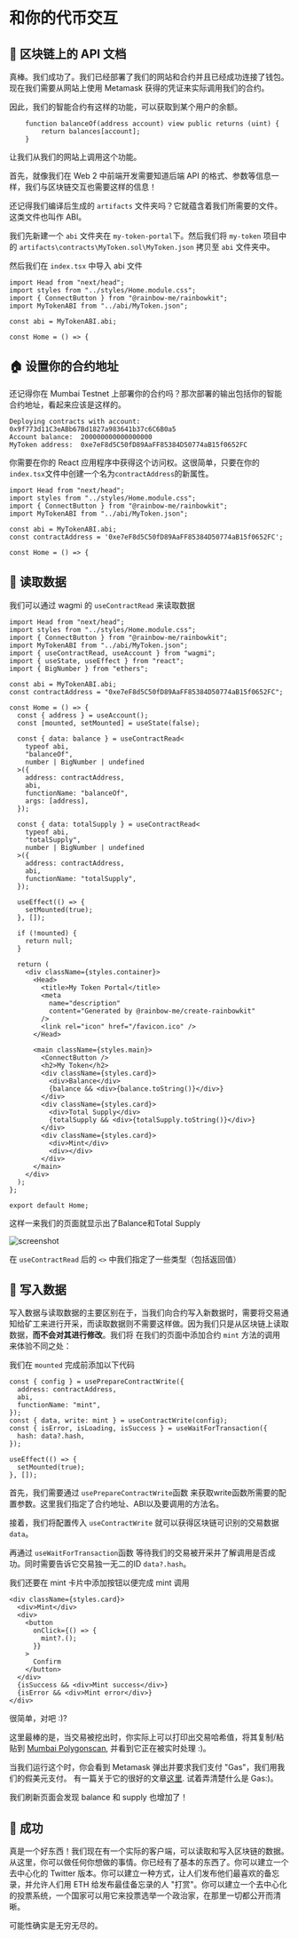 # 和你的代币交互

## 📒 区块链上的 API 文档

真棒。我们成功了。我们已经部署了我们的网站和合约并且已经成功连接了钱包。现在我们需要从网站上使用 Metamask 获得的凭证来实际调用我们的合约。

因此，我们的智能合约有这样的功能，可以获取到某个用户的余额。

```solidity
    function balanceOf(address account) view public returns (uint) {
        return balances[account];
    }
```

让我们从我们的网站上调用这个功能。

首先，就像我们在 Web 2 中前端开发需要知道后端 API 的格式、参数等信息一样，我们与区块链交互也需要这样的信息！

还记得我们编译后生成的 `artifacts` 文件夹吗？它就蕴含着我们所需要的文件。这类文件也叫作 ABI。

我们先新建一个 `abi` 文件夹在 `my-token-portal`下。然后我们将 `my-token` 项目中的 `artifacts\contracts\MyToken.sol\MyToken.json` 拷贝至 `abi` 文件夹中。

然后我们在 `index.tsx` 中导入 abi 文件

```tsx
import Head from "next/head";
import styles from "../styles/Home.module.css";
import { ConnectButton } from "@rainbow-me/rainbowkit";
import MyTokenABI from "../abi/MyToken.json";

const abi = MyTokenABI.abi;

const Home = () => {
```

## 🏠 设置你的合约地址

还记得你在 Mumbai Testnet 上部署你的合约吗？那次部署的输出包括你的智能合约地址，看起来应该是这样的。

```none
Deploying contracts with account:  0x9f773d11C3eABb67Bd1827a983641b37c6C6B0a5
Account balance:  200000000000000000
MyToken address:  0xe7eF8d5C50fD89AaFF85384D50774aB15f0652FC
```

你需要在你的 React 应用程序中获得这个访问权。这很简单，只要在你的`index.tsx`文件中创建一个名为`contractAddress`的新属性。

```tsx
import Head from "next/head";
import styles from "../styles/Home.module.css";
import { ConnectButton } from "@rainbow-me/rainbowkit";
import MyTokenABI from "../abi/MyToken.json";

const abi = MyTokenABI.abi;
const contractAddress = '0xe7eF8d5C50fD89AaFF85384D50774aB15f0652FC';

const Home = () => {
```

## 📒 读取数据

我们可以通过 wagmi 的 `useContractRead` 来读取数据

```tsx
import Head from "next/head";
import styles from "../styles/Home.module.css";
import { ConnectButton } from "@rainbow-me/rainbowkit";
import MyTokenABI from "../abi/MyToken.json";
import { useContractRead, useAccount } from "wagmi";
import { useState, useEffect } from "react";
import { BigNumber } from "ethers";

const abi = MyTokenABI.abi;
const contractAddress = "0xe7eF8d5C50fD89AaFF85384D50774aB15f0652FC";

const Home = () => {
  const { address } = useAccount();
  const [mounted, setMounted] = useState(false);

  const { data: balance } = useContractRead<
    typeof abi,
    "balanceOf",
    number | BigNumber | undefined
  >({
    address: contractAddress,
    abi,
    functionName: "balanceOf",
    args: [address],
  });

  const { data: totalSupply } = useContractRead<
    typeof abi,
    "totalSupply",
    number | BigNumber | undefined
  >({
    address: contractAddress,
    abi,
    functionName: "totalSupply",
  });

  useEffect(() => {
    setMounted(true);
  }, []);

  if (!mounted) {
    return null;
  }

  return (
    <div className={styles.container}>
      <Head>
        <title>My Token Portal</title>
        <meta
          name="description"
          content="Generated by @rainbow-me/create-rainbowkit"
        />
        <link rel="icon" href="/favicon.ico" />
      </Head>

      <main className={styles.main}>
        <ConnectButton />
        <h2>My Token</h2>
        <div className={styles.card}>
          <div>Balance</div>
          {balance && <div>{balance.toString()}</div>}
        </div>
        <div className={styles.card}>
          <div>Total Supply</div>
          {totalSupply && <div>{totalSupply.toString()}</div>}
        </div>
        <div className={styles.card}>
          <div>Mint</div>
          <div></div>
        </div>
      </main>
    </div>
  );
};

export default Home;
```

这样一来我们的页面就显示出了Balance和Total Supply

![screenshot](https://live.staticflickr.com/65535/52752408831_9857174404.jpg)

在 `useContractRead` 后的 `<>` 中我们指定了一些类型（包括返回值）

## 📝 写入数据

写入数据与读取数据的主要区别在于，当我们向合约写入新数据时，需要将交易通知给矿工来进行开采，而读取数据则不需要这样做。因为我们只是从区块链上读取数据，**而不会对其进行修改**。我们将 在我们的页面中添加合约 `mint` 方法的调用 来体验不同之处：

我们在 `mounted` 完成前添加以下代码

```tsx
const { config } = usePrepareContractWrite({
  address: contractAddress,
  abi,
  functionName: "mint",
});
const { data, write: mint } = useContractWrite(config);
const { isError, isLoading, isSuccess } = useWaitForTransaction({
  hash: data?.hash,
});

useEffect(() => {
  setMounted(true);
}, []);
```

首先，我们需要通过 `usePrepareContractWrite`函数 来获取write函数所需要的配置参数。这里我们指定了合约地址、ABI以及要调用的方法名。

接着，我们将配置传入 `useContractWrite` 就可以获得区块链可识别的交易数据 `data`。

再通过 `useWaitForTransaction`函数 等待我们的交易被开采并了解调用是否成功。同时需要告诉它交易独一无二的ID `data?.hash`。

我们还要在 mint 卡片中添加按钮以便完成 mint 调用

```tsx
<div className={styles.card}>
  <div>Mint</div>
  <div>
    <button
      onClick={() => {
        mint?.();
      }}
    >
      Confirm
    </button>
  </div>
  {isSuccess && <div>Mint success</div>}
  {isError && <div>Mint error</div>}
</div>
```

很简单，对吧 :)?

这里最棒的是，当交易被挖出时，你实际上可以打印出交易哈希值，将其复制/粘贴到 [Mumbai Polygonscan](https://mumbai.polygonscan.com/), 并看到它正在被实时处理 :)。

当我们运行这个时，你会看到 Metamask 弹出并要求我们支付 "Gas"，我们用我们的假美元支付。 有一篇关于它的很好的文章[这里](https://ethereum.org/en/developers/docs/gas/). 试着弄清楚什么是 Gas:)。

我们刷新页面会发现 balance 和 supply 也增加了！

## 🎉 成功

真是一个好东西！我们现在有一个实际的客户端，可以读取和写入区块链的数据。从这里，你可以做任何你想做的事情。你已经有了基本的东西了。你可以建立一个去中心化的 Twitter 版本。你可以建立一种方式，让人们发布他们最喜欢的备忘录，并允许人们用 ETH 给发布最佳备忘录的人 "打赏"。你可以建立一个去中心化的投票系统，一个国家可以用它来投票选举一个政治家，在那里一切都公开而清晰。

可能性确实是无穷无尽的。
